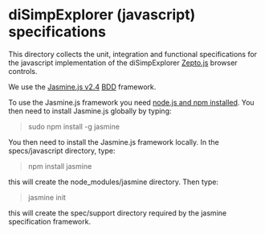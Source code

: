 # diSimpExplorer (javascript) specifications

This directory collects the unit, integration and functional 
specifications for the javascript implementation of the diSimpExplorer 
[Zepto.js](http://zeptojs.com/) browser controls.

We use the [Jasmine.js 
v2.4](http://jasmine.github.io/2.4/introduction.html) 
[BDD](https://en.wikipedia.org/wiki/Behavior-driven_development) 
framework.

To use the Jasmine.js framework you need [node.js and npm 
installed](https://nodejs.org/en/). You then need to install Jasmine.js 
globally by typing:

> sudo npm install -g jasmine

You then need to install the Jasmine.js framework locally. In the 
specs/javascript directory, type:

> npm install jasmine

this will create the node_modules/jasmine directory. Then type:

> jasmine init

this will create the spec/support directory required by the jasmine 
specification framework.